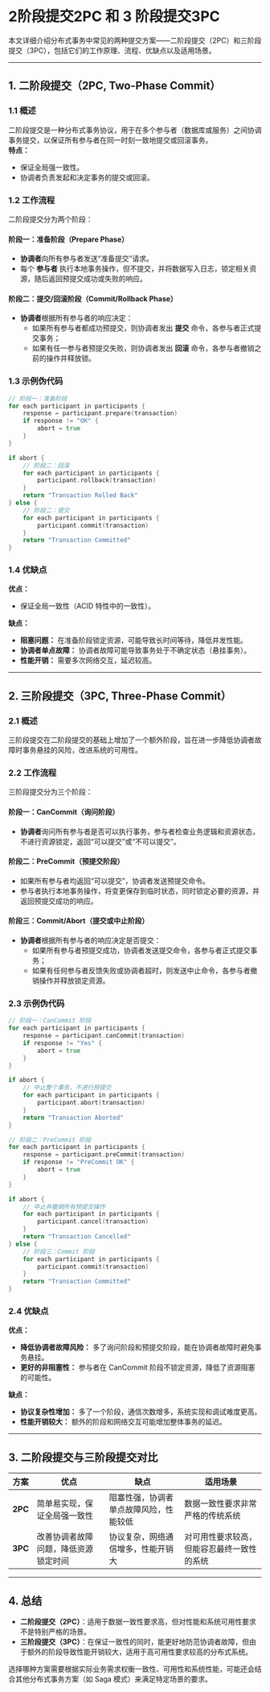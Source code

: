 # 2阶段提交2PC 和 3 阶段提交3PC

本文详细介绍分布式事务中常见的两种提交方案——二阶段提交（2PC）和三阶段提交（3PC），包括它们的工作原理、流程、优缺点以及适用场景。

---

## 1. 二阶段提交（2PC, Two-Phase Commit）

### 1.1 概述
二阶段提交是一种分布式事务协议，用于在多个参与者（数据库或服务）之间协调事务提交，以保证所有参与者在同一时刻一致地提交或回滚事务。  
**特点：**
- 保证全局强一致性。
- 协调者负责发起和决定事务的提交或回滚。

### 1.2 工作流程
二阶段提交分为两个阶段：

#### 阶段一：准备阶段（Prepare Phase）
- **协调者**向所有参与者发送“准备提交”请求。
- 每个 **参与者** 执行本地事务操作，但不提交，并将数据写入日志，锁定相关资源，随后返回预提交成功或失败的响应。

#### 阶段二：提交/回滚阶段（Commit/Rollback Phase）
- **协调者**根据所有参与者的响应决定：
    - 如果所有参与者都成功预提交，则协调者发出 **提交** 命令，各参与者正式提交事务；
    - 如果有任一参与者预提交失败，则协调者发出 **回滚** 命令，各参与者撤销之前的操作并释放锁。

### 1.3 示例伪代码
```go
// 阶段一：准备阶段
for each participant in participants {
    response = participant.prepare(transaction)
    if response != "OK" {
        abort = true
    }
}

if abort {
    // 阶段二：回滚
    for each participant in participants {
        participant.rollback(transaction)
    }
    return "Transaction Rolled Back"
} else {
    // 阶段二：提交
    for each participant in participants {
        participant.commit(transaction)
    }
    return "Transaction Committed"
}
```

### 1.4 优缺点
**优点：**
- 保证全局一致性（ACID 特性中的一致性）。

**缺点：**
- **阻塞问题：** 在准备阶段锁定资源，可能导致长时间等待，降低并发性能。
- **协调者单点故障：** 协调者故障可能导致事务处于不确定状态（悬挂事务）。
- **性能开销：** 需要多次网络交互，延迟较高。

---

## 2. 三阶段提交（3PC, Three-Phase Commit）

### 2.1 概述
三阶段提交在二阶段提交的基础上增加了一个额外阶段，旨在进一步降低协调者故障时事务悬挂的风险，改进系统的可用性。

### 2.2 工作流程
三阶段提交分为三个阶段：

#### 阶段一：CanCommit（询问阶段）
- **协调者**询问所有参与者是否可以执行事务，参与者检查业务逻辑和资源状态，不进行资源锁定，返回“可以提交”或“不可以提交”。

#### 阶段二：PreCommit（预提交阶段）
- 如果所有参与者均返回“可以提交”，协调者发送预提交命令。
- 参与者执行本地事务操作，将变更保存到临时状态，同时锁定必要的资源，并返回预提交成功的响应。

#### 阶段三：Commit/Abort（提交或中止阶段）
- **协调者**根据所有参与者的响应决定是否提交：
    - 如果所有参与者预提交成功，协调者发送提交命令，各参与者正式提交事务；
    - 如果有任何参与者反馈失败或协调者超时，则发送中止命令，各参与者撤销操作并释放锁定资源。

### 2.3 示例伪代码
```go
// 阶段一：CanCommit 阶段
for each participant in participants {
    response = participant.canCommit(transaction)
    if response != "Yes" {
        abort = true
    }
}

if abort {
    // 中止整个事务，不进行预提交
    for each participant in participants {
        participant.abort(transaction)
    }
    return "Transaction Aborted"
}

// 阶段二：PreCommit 阶段
for each participant in participants {
    response = participant.preCommit(transaction)
    if response != "PreCommit OK" {
        abort = true
    }
}

if abort {
    // 中止并撤销所有预提交操作
    for each participant in participants {
        participant.cancel(transaction)
    }
    return "Transaction Cancelled"
} else {
    // 阶段三：Commit 阶段
    for each participant in participants {
        participant.commit(transaction)
    }
    return "Transaction Committed"
}
```

### 2.4 优缺点
**优点：**
- **降低协调者故障风险：** 多了询问阶段和预提交阶段，能在协调者故障时避免事务悬挂。
- **更好的非阻塞性：** 参与者在 CanCommit 阶段不锁定资源，降低了资源阻塞的可能性。

**缺点：**
- **协议复杂性增加：** 多了一个阶段，通信次数增多，系统实现和调试难度更高。
- **性能开销较大：** 额外的阶段和网络交互可能增加整体事务的延迟。

---

## 3. 二阶段提交与三阶段提交对比

| 方案   | 优点                                  | 缺点                                         | 适用场景                        |
|--------|---------------------------------------|----------------------------------------------|---------------------------------|
| **2PC**  | 简单易实现，保证全局强一致性              | 阻塞性强，协调者单点故障风险，性能较低            | 数据一致性要求非常严格的传统系统   |
| **3PC**  | 改善协调者故障问题，降低资源锁定时间         | 协议复杂，网络通信增多，性能开销大                  | 对可用性要求较高，但能容忍最终一致性的系统 |

---

## 4. 总结

- **二阶段提交（2PC）**：适用于数据一致性要求高，但对性能和系统可用性要求不是特别严格的场景。
- **三阶段提交（3PC）**：在保证一致性的同时，能更好地防范协调者故障，但由于额外的阶段导致性能开销较大，适用于高可用性要求较高的分布式系统。

选择哪种方案需要根据实际业务需求权衡一致性、可用性和系统性能，可能还会结合其他分布式事务方案（如 Saga 模式）来满足特定场景的要求。